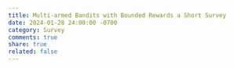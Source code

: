```yaml
---
title: Multi-armed Bandits with Bounded Rewards a Short Survey
date: 2024-01-28 24:00:00 -0700
category: Survey
comments: true
share: true
related: false
---
```

